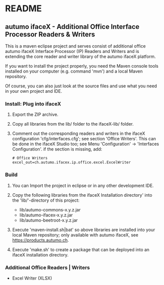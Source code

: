 # README

## autumo ifaceX - Additional Office Interface Processor Readers & Writers

This is a maven eclipse project and serves consist of additional office autumo
ifaceX Interface Processor (IP) Readers and Writers and is extending the core 
reader and writer library of the autumo ifaceX platform.

If you want to install the project properly, you need the Maven console
tools installed on your computer (e.g. command 'mvn') and a local Maven
repository.

Of course, you can also just look at the source files and use what you need
in your own project and IDE.

### Install: Plug into ifaceX

1.	Export the ZIP archive.

2.	Copy all libraries from the lib/ folder to the ifaceX-lib/ folder.

3.	Comment out the corresponding readers and writers in the ifaceX
	configuration 'cfg/interfaces.cfg'; see section 'Office Writers'.
	This can be done in the ifaceX Studio too; see Menu 'Configuration' 
	-> 'Interfaces Configuration'. if the section is missing, add:
	
		# Office Writers
		excel_out=ch.autumo.ifacex.ip.office.excel.ExcelWriter

### Build

1.	You can Import the project in eclipse or in any other development IDE.

2.	Copy the following libraries from the ifaceX Installation directory'
	into the 'lib/'-directory of this project:
	
	- lib/autumo-commons-x.y.z.jar
	- lib/autumo-ifacex-x.y.z.jar
	- lib/autumo-beetroot-x.y.z.jar
	
3.	Execute 'maven-install.sh|bat' so above libraries are installed into 
	your local Maven repository; only available with autumo ifaceX, see
	https://products.autumo.ch.
	
4.	Execute 'make.sh' to create a package that can be deployed into an
	ifaceX installation directory. 

### Additional Office Readers | Writers

- Excel Writer (XLSX)
